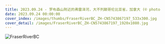 ```yaml
---
title: 2023.09.24 - 罗布森山附近的弗雷泽河，大不列颠哥伦比亚省，加拿大 (© phototropic/Getty Images)
date: 2023.09.24 00:00:00
cover_index: /images/thumbs/FraserRiverBC_ZH-CN5743867197_533x300.jpg
cover_detail: /images/FraserRiverBC_ZH-CN5743867197_1920x1080.jpg
---
```


![FraserRiverBC](/images/FraserRiverBC_ZH-CN5743867197_1920x1080.jpg)

